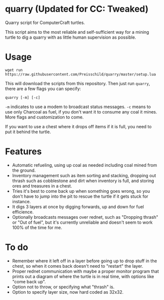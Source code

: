 # quarry (Updated for CC: Tweaked)

Quarry script for ComputerCraft turtles.

This script aims to the most reliable and self-sufficient way for a mining turtle to dig a quarry with as little human supervision as possible.

# Usage

`wget run https://raw.githubusercontent.com/Preisschild/quarry/master/setup.lua`

This will download the scripts from this repository.
Then just run `quarry`, there are a few flags you can specify:

`quarry [-m] [-c]`

`-m` indicates to use a modem to broadcast status messages.
`-c` means to use only Charcoal as fuel, if you don't want it to consume any coal it mines.
More flags and customization to come.

If you want to use a chest where it drops off items if it is full, you need to put it behind the turtle.

# Features
* Automatic refueling, using up coal as needed including coal mined from the ground.
* Inventory management such as item sorting and stacking, dropping out thrash such as cobblestone and dirt when inventory is full, and storing ores and treasures in a chest.
* Tries it's best to come back up when something goes wrong, so you don't have to jump into the pit to rescue the turtle if it gets stuck for instance.
* It digs 3 layers at once by digging forwards, up and down for fuel efficience.
* Optionally broadcasts messages over rednet, such as "Dropping thrash" or "Out of fuel", but it's currently unreliable and doesn't seem to work 100% of the time for me.

# To do
* Remember where it left off in a layer before going up to drop stuff in the chest, so when it comes back doesn't need to "restart" the layer.
* Proper rednet communication with maybe a proper monitor program that prints out a diagram of where the turtle is in real time, with options like "come back up".
* Option not to throw, or specifying what "thrash" is.
* Option to specify layer size, now hard coded as 32x32.

